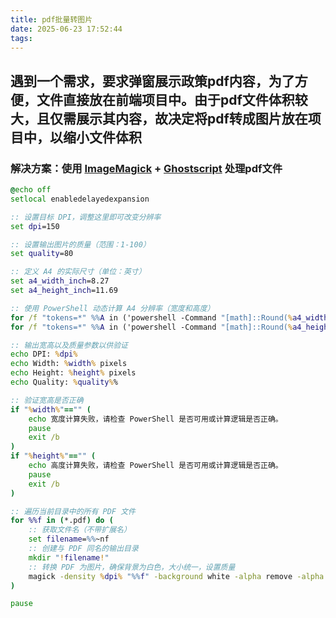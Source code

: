 ```yaml
---
title: pdf批量转图片
date: 2025-06-23 17:52:44
tags:
---
```


## 遇到一个需求，要求弹窗展示政策pdf内容，为了方便，文件直接放在前端项目中。由于pdf文件体积较大，且仅需展示其内容，故决定将pdf转成图片放在项目中，以缩小文件体积

### 解决方案：使用 [ImageMagick](https://www.imagemagick.org/) + [Ghostscript](https://www.ghostscript.com/) 处理pdf文件

```bat
@echo off
setlocal enabledelayedexpansion

:: 设置目标 DPI，调整这里即可改变分辨率
set dpi=150

:: 设置输出图片的质量（范围：1-100）
set quality=80

:: 定义 A4 的实际尺寸（单位：英寸）
set a4_width_inch=8.27
set a4_height_inch=11.69

:: 使用 PowerShell 动态计算 A4 分辨率（宽度和高度）
for /f "tokens=*" %%A in ('powershell -Command "[math]::Round(%a4_width_inch% * %dpi%)"') do set width=%%A
for /f "tokens=*" %%A in ('powershell -Command "[math]::Round(%a4_height_inch% * %dpi%)"') do set height=%%A

:: 输出宽高以及质量参数以供验证
echo DPI: %dpi%
echo Width: %width% pixels
echo Height: %height% pixels
echo Quality: %quality%%

:: 验证宽高是否正确
if "%width%"=="" (
    echo 宽度计算失败，请检查 PowerShell 是否可用或计算逻辑是否正确。
    pause
    exit /b
)
if "%height%"=="" (
    echo 高度计算失败，请检查 PowerShell 是否可用或计算逻辑是否正确。
    pause
    exit /b
)

:: 遍历当前目录中的所有 PDF 文件
for %%f in (*.pdf) do (
    :: 获取文件名（不带扩展名）
    set filename=%%~nf
    :: 创建与 PDF 同名的输出目录
    mkdir "!filename!"
    :: 转换 PDF 为图片，确保背景为白色，大小统一，设置质量
    magick -density %dpi% "%%f" -background white -alpha remove -alpha off -resize %width%x%height% -gravity center -extent %width%x%height% -quality %quality% "!filename!\page-%%d.webp"
)

pause

```
